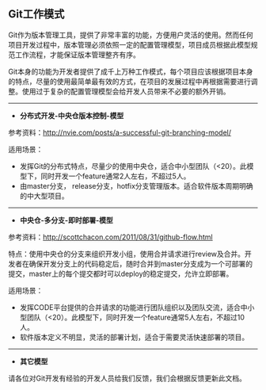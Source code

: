 ## Git工作模式

Git作为版本管理工具，提供了非常丰富的功能，方便用户灵活的使用。然而任何项目开发过程中，版本管理必须依照一定的配置管理模型，项目成员根据此模型规范工作流程，才能保证版本管理整齐有序。

Git本身的功能为开发者提供了成千上万种工作模式，每个项目应该根据项目本身的特点，尽量的使用最简单最有效的方式，在项目的发展过程中再根据需要进行调整。使用过于复杂的配置管理模型会给开发人员带来不必要的额外开销。

---
- **分布式开发-中央仓版本控制-模型**

参考资料：http://nvie.com/posts/a-successful-git-branching-model/

适用场景：

- 发挥Git的分布式特点，尽量少的使用中央仓，适合中小型团队（<20）。此模型下，同时开发一个feature通常2人左右，不超过5人。
- 由master分支， release分支，hotfix分支管理版本。适合软件版本周期明确的中大型项目。

---
- **中央仓-多分支-即时部署-模型**

参考资料：http://scottchacon.com/2011/08/31/github-flow.html

特点：使用中央仓的分支来组织开发小组，使用合并请求进行review及合并。开发者在确保开发分支上的代码稳定后，随时合并到master分支成为一个可部署的提交，master上的每个提交都时可以deploy的稳定提交，允许立即部署。

适用场景：

- 发挥CODE平台提供的合并请求的功能进行团队组织以及团队交流，适合中小型团队（<20）。此模型下，同时开发一个feature通常5人左右，不超过10人。
- 软件版本定义不明显，灵活的部署计划，适合于需要灵活快速部署的项目。

---
- **其它模型**

请各位对Git开发有经验的开发人员给我们反馈，我们会根据反馈更新此文档。